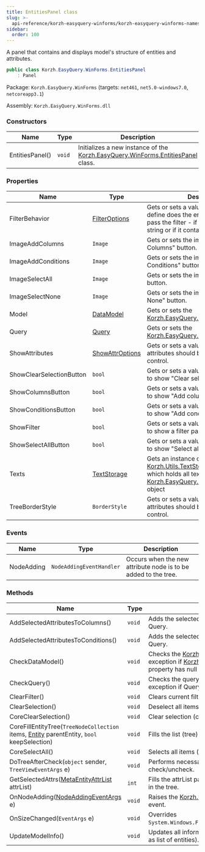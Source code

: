 ```yaml
---
title: EntitiesPanel class
slug: >-
  api-reference/korzh-easyquery-winforms/korzh-easyquery-winforms-namespace/entitiespanel-class
sidebar:
  order: 100
---
```


A panel that contains and displays model's structure of entities and attributes.
```csharp
public class Korzh.EasyQuery.WinForms.EntitiesPanel
    : Panel

```
Package: `Korzh.EasyQuery.WinForms` (targets: `net461`, `net5.0-windows7.0`, `netcoreapp3.1`)

Assembly: `Korzh.EasyQuery.WinForms.dll`

### Constructors

| Name | Type | Description | 
| --- | --- | --- | 
| EntitiesPanel() | `void` | Initializes a new instance of the [Korzh.EasyQuery.WinForms.EntitiesPanel](/easyquery/docs/api-reference/korzh-easyquery-winforms/korzh-easyquery-winforms-namespace/entitiespanel-class) class. | 


### Properties

| Name | Type | Description | 
| --- | --- | --- | 
| FilterBehavior | [FilterOptions](/easyquery/docs/api-reference/korzh-easyquery-winforms/korzh-easyquery-winforms-namespace/filteroptions-enum) | Gets or sets a value indicating how to define does the entity or attribute name pass the filter - if it starts with the filter string or if it contains that string. | 
| ImageAddColumns | `Image` | Gets or sets the image for "Add Columns" button. | 
| ImageAddConditions | `Image` | Gets or sets the image for "Add Conditions" button. | 
| ImageSelectAll | `Image` | Gets or sets the image for "Select All" button. | 
| ImageSelectNone | `Image` | Gets or sets the image for "Select None" button. | 
| Model | [DataModel](/easyquery/docs/api-reference/korzh-easyquery/korzh-easyquery-namespace/datamodel-class) | Gets or sets the [Korzh.EasyQuery.DataModel](/easyquery/docs/api-reference/korzh-easyquery/korzh-easyquery-namespace/datamodel-class) object . | 
| Query | [Query](/easyquery/docs/api-reference/korzh-easyquery/korzh-easyquery-namespace/query-class) | Gets or sets the [Korzh.EasyQuery.Query](/easyquery/docs/api-reference/korzh-easyquery/korzh-easyquery-namespace/query-class) object. | 
| ShowAttributes | [ShowAttrOptions](/easyquery/docs/api-reference/korzh-easyquery-winforms/korzh-easyquery-winforms-namespace/showattroptions-enum) | Gets or sets a value indicating which attributes should be shown in the control. | 
| ShowClearSelectionButton | `bool` | Gets or sets a value indicating whether to show "Clear selection" button. | 
| ShowColumnsButton | `bool` | Gets or sets a value indicating whether to show "Add columns" button. | 
| ShowConditionsButton | `bool` | Gets or sets a value indicating whether to show "Add conditions" button. | 
| ShowFilter | `bool` | Gets or sets a value indicating whether to show a filter panel. | 
| ShowSelectAllButton | `bool` | Gets or sets a value indicating whether to show "Select all" button. | 
| Texts | [TextStorage](/easyquery/docs/api-reference/korzh-easyquery/korzh-utils-namespace/textstorage-class) | Gets an instance of [Korzh.Utils.TextStorage](/easyquery/docs/api-reference/korzh-easyquery/korzh-utils-namespace/textstorage-class) object object which holds all text resources used in [Korzh.EasyQuery.WinForms.QueryPanel](/easyquery/docs/api-reference/korzh-easyquery-winforms/korzh-easyquery-winforms-namespace/querypanel-class) object | 
| TreeBorderStyle | `BorderStyle` | Gets or sets a value indicating which attributes should be shown in the control. | 


### Events

| Name | Type | Description | 
| --- | --- | --- | 
| NodeAdding | `NodeAddingEventHandler` | Occurs when the new attribute node is to be added to the tree. | 


### Methods

| Name | Type | Description | 
| --- | --- | --- | 
| AddSelectedAttributesToColumns() | `void` | Adds the selected attributes to the Columns' list of associated Query. | 
| AddSelectedAttributesToConditions() | `void` | Adds the selected attributes to the root predicate of associated Query. | 
| CheckDataModel() | `void` | Checks the [Korzh.EasyQuery.DataModel](/easyquery/docs/api-reference/korzh-easyquery/korzh-easyquery-namespace/datamodel-class) object. Generates an exception if [Korzh.EasyQuery.WinForms.EntitiesPanel.Model](/easyquery/docs/api-reference/korzh-easyquery-winforms/korzh-easyquery-winforms-namespace/entitiespanel-class) property has null value. | 
| CheckQuery() | `void` | Checks the query [Korzh.EasyQuery.Query](/easyquery/docs/api-reference/korzh-easyquery/korzh-easyquery-namespace/query-class). Generates an exception if Query property has null value. | 
| ClearFilter() | `void` | Clears current filter (if any). | 
| ClearSelection() | `void` | Deselect all items in the Entities tree. | 
| CoreClearSelection() | `void` | Clear selection (core virtual method). | 
| CoreFillEntityTree(`TreeNodeCollection` items, [Entity](/easyquery/docs/api-reference/korzh-easyquery/korzh-easyquery-namespace/entity-class) parentEntity, `bool` keepSelection) | `void` | Fills the list (tree) of entities and their attributes. | 
| CoreSelectAll() | `void` | Selects all items (core virtual method). | 
| DoTreeAfterCheck(`object` sender, `TreeViewEventArgs` e) | `void` | Performs necessary actions on some node checkbox check/uncheck. | 
| GetSelectedAttrs([MetaEntityAttrList](/easyquery/docs/api-reference/easydata-core/easydata-namespace/metaentityattrlist-class) attrList) | `int` | Fills the attrList param with the attributes wich nodes are selected in the tree. | 
| OnNodeAdding([NodeAddingEventArgs](/easyquery/docs/api-reference/korzh-easyquery-winforms/korzh-easyquery-winforms-namespace/nodeaddingeventargs-class) e) | `void` | Raises the [Korzh.EasyQuery.WinForms.EntitiesPanel.NodeAdding](/easyquery/docs/api-reference/korzh-easyquery-winforms/korzh-easyquery-winforms-namespace/entitiespanel-class) event. | 
| OnSizeChanged(`EventArgs` e) | `void` | Overrides `System.Windows.Forms.Control.OnSizeChanged(System.EventArgs)`. | 
| UpdateModelInfo() | `void` | Updates all information based on data model information (such as list of entities). |
